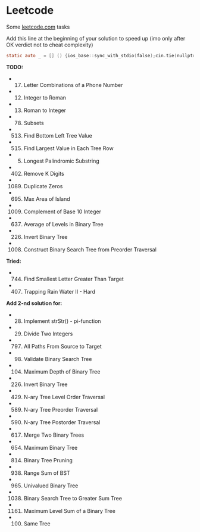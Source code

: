 # Leetcode
Some [leetcode.com](https://leetcode.com/) tasks

Add this line at the beginning of your solution to speed up (imo only after OK verdict not to cheat complexity)

```objectivec
static auto _ = [] () {ios_base::sync_with_stdio(false);cin.tie(nullptr);return 0;}();
```

**TODO:**
* 17. Letter Combinations of a Phone Number   
* 12. Integer to Roman
* 13. Roman to Integer
* 78. Subsets
* 513. Find Bottom Left Tree Value
* 515. Find Largest Value in Each Tree Row
* 5. Longest Palindromic Substring
* 402. Remove K Digits
* 1089. Duplicate Zeros
* 695. Max Area of Island
* 1009. Complement of Base 10 Integer
* 637. Average of Levels in Binary Tree
* 226. Invert Binary Tree
* 1008. Construct Binary Search Tree from Preorder Traversal

**Tried:**
* 744. Find Smallest Letter Greater Than Target
* 407. Trapping Rain Water II - Hard

**Add 2-nd solution for:**
* 28. Implement strStr() - pi-function
* 29. Divide Two Integers
* 797. All Paths From Source to Target
* 98. Validate Binary Search Tree
* 104. Maximum Depth of Binary Tree
* 226. Invert Binary Tree
* 429. N-ary Tree Level Order Traversal
* 589. N-ary Tree Preorder Traversal
* 590. N-ary Tree Postorder Traversal
* 617. Merge Two Binary Trees
* 654. Maximum Binary Tree
* 814. Binary Tree Pruning
* 938. Range Sum of BST
* 965. Univalued Binary Tree
* 1038. Binary Search Tree to Greater Sum Tree
* 1161. Maximum Level Sum of a Binary Tree
* 100. Same Tree


